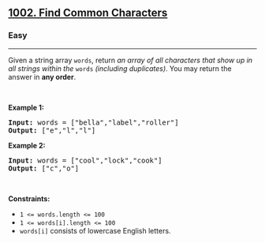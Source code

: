 <h2><a href="https://leetcode.com/problems/find-common-characters/">1002. Find Common Characters</a></h2><h3>Easy</h3><hr><div style="null;;"><p style="null;;">Given a string array <code style="null;;">words</code>, return <em style="null;;">an array of all characters that show up in all strings within the </em><code style="null;;">words</code><em style="null;;"> (including duplicates)</em>. You may return the answer in <strong style="null;;">any order</strong>.</p>

<p style="null;;">&nbsp;</p>
<p style="null;;"><strong style="null;;">Example 1:</strong></p>
<pre style="null;;"><strong style="null;;">Input:</strong> words = ["bella","label","roller"]
<strong style="null;;">Output:</strong> ["e","l","l"]
</pre><p style="null;;"><strong style="null;;">Example 2:</strong></p>
<pre style="null;;"><strong style="null;;">Input:</strong> words = ["cool","lock","cook"]
<strong style="null;;">Output:</strong> ["c","o"]
</pre>
<p style="null;;">&nbsp;</p>
<p style="null;;"><strong style="null;;">Constraints:</strong></p>

<ul style="null;;">
	<li style="null;;"><code style="null;;">1 &lt;= words.length &lt;= 100</code></li>
	<li style="null;;"><code style="null;;">1 &lt;= words[i].length &lt;= 100</code></li>
	<li style="null;;"><code style="null;;">words[i]</code> consists of lowercase English letters.</li>
</ul>
</div>